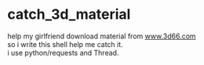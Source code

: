 # catch_3d_material
help my girlfriend download  material from www.3d66.com <br/>
so i write this shell help me catch it.<br/>
i use python/requests and Thread.
